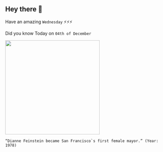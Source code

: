 ## Hey there 👋
Have an amazing `Wednesday` ⚡⚡⚡

Did you know Today on `04th of December`
 
 [<img src="https://upload.wikimedia.org/wikipedia/commons/c/c2/Mayor_Diane_Feinstein_Cable_Car.jpeg" width="300" />](https://en.wikipedia.org/wiki/Mayor_of_San_Francisco) 
 ```
“Dianne Feinstein became San Francisco`s first female mayor.” (Year: 1978)
```
